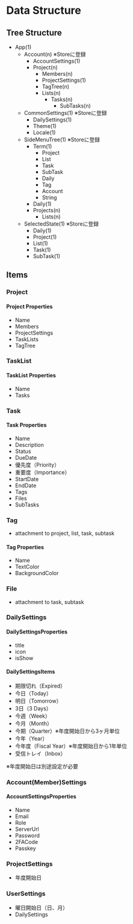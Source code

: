 # Data Structure

## Tree Structure

- App(1)
  - Account(n) ※Storeに登録
    - AccountSettings(1)
    - Project(n)
      - Members(n)
      - ProjectSettings(1)
      - TagTree(n)
      - Lists(n)
        - Tasks(n)
          - SubTasks(n)
  - CommonSettings(1) ※Storeに登録
    - DailySettings(1)
    - Theme(1)
    - Locale(1)
  - SideMenuTree(1) ※Storeに登録
    - Term(1)
      - Project
      - List
      - Task
      - SubTask
      - Daily
      - Tag
      - Account
      - String
    - Daily(1)
    - Projects(n)
      - Lists(n)
  - SelectedState(1) ※Storeに登録
    - Daily(1)
    - Project(1)
    - List(1)
    - Task(1)
    - SubTask(1)

## Items

### Project

#### Project Properties

- Name
- Members
- ProjectSettings
- TaskLists
- TagTree

### TaskList

#### TaskList Properties

- Name
- Tasks

### Task

#### Task Properties

- Name
- Description
- Status
- DueDate
- 優先度（Priority）
- 重要度（Importance）
- StartDate
- EndDate
- Tags
- Files
- SubTasks

### Tag

- attachment to project, list, task, subtask

#### Tag Properties

- Name
- TextColor
- BackgroundColor

### File

- attachment to task, subtask

### DailySettings

#### DailySettingsProperties

- title
- icon
- isShow

#### DailySettingsItems

- 期限切れ（Expired）
- 今日（Today）
- 明日（Tomorrow）
- 3日（3 Days）
- 今週（Week）
- 今月（Month）
- 今期（Quarter）※年度開始日から3ヶ月単位
- 今年（Year）
- 今年度（Fiscal Year）※年度開始日から1年単位
- 受信トレイ（Inbox）

※年度開始日は別途設定が必要

### Account(Member)Settings

#### AccountSettingsProperties

- Name
- Email
- Role
- ServerUrl
- Password
- 2FACode
- Passkey

### ProjectSettings

- 年度開始日

### UserSettings

- 曜日開始日（日、月）
- DailySettings
